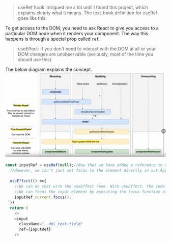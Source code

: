 >useRef hook intrigued me a lot until I found this project, which explains clearly what it means. The text-book definition for useRef goes like this:

To get access to the DOM, you need to ask React to give you access to a particular DOM node when it renders your component. The way this happens is
through a special prop called `ref`.

>useEffect: If you don't need to interact with the DOM at all or your DOM changes are unobservable (seriously, most of the time you should use this).

The below diagram explains the concept. 
![Alt Text](https://github.com/venky4c/react-useref/blob/master/src/ReactLifeCycle.jpg)

```javascript
const inputRef = useRef(null);//Now that we have added a reference to our input element, we can use that reference to set focus.
  //However, we can’t just set focus to the element directly in out App function. We have to wait until the rendering has completed.

  useEffect(() =>{
    //We can do that with the useEffect hook. With useEffect, the code inside will run after the component has rendered. 
    //We can focus the input element by executing the focus function on the current object.
    inputRef.current.focus();
  })
  return (
    <>
    <input
      className="__dml_text-field"
      ref={inputRef}      
    />
```
